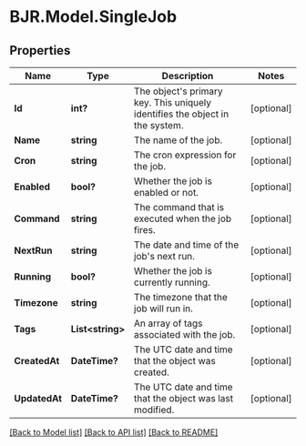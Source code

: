 # BJR.Model.SingleJob
## Properties

Name | Type | Description | Notes
------------ | ------------- | ------------- | -------------
**Id** | **int?** | The object&#x27;s primary key. This uniquely identifies the object in the system. | [optional] 
**Name** | **string** | The name of the job. | [optional] 
**Cron** | **string** | The cron expression for the job. | [optional] 
**Enabled** | **bool?** | Whether the job is enabled or not. | [optional] 
**Command** | **string** | The command that is executed when the job fires. | [optional] 
**NextRun** | **string** | The date and time of the job&#x27;s next run. | [optional] 
**Running** | **bool?** | Whether the job is currently running. | [optional] 
**Timezone** | **string** | The timezone that the job will run in. | [optional] 
**Tags** | **List&lt;string&gt;** | An array of tags associated with the job. | [optional] 
**CreatedAt** | **DateTime?** | The UTC date and time that the object was created. | [optional] 
**UpdatedAt** | **DateTime?** | The UTC date and time that the object was last modified. | [optional] 

[[Back to Model list]](../README.md#documentation-for-models) [[Back to API list]](../README.md#documentation-for-api-endpoints) [[Back to README]](../README.md)

